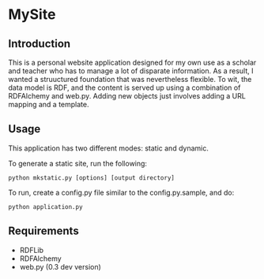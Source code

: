 # MySite

## Introduction

This is a personal website application designed for my own use as 
a scholar and teacher who has to manage a lot of disparate 
information. As a result, I wanted a struuctured foundation that 
was nevertheless flexible. To wit, the data model is RDF, and the 
content is served up using a combination of RDFAlchemy and web.py. 
Adding new objects just involves adding a URL mapping and a template.

## Usage

This application has two different modes: static and dynamic.

To generate a static site, run the following:

	python mkstatic.py [options] [output directory]

To run, create a config.py file similar to the config.py.sample, 
and do:

	python application.py


## Requirements

* RDFLib
* RDFAlchemy
* web.py (0.3 dev version)

